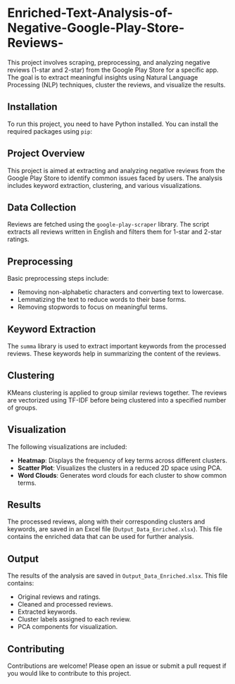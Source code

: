 # Enriched-Text-Analysis-of-Negative-Google-Play-Store-Reviews-

This project involves scraping, preprocessing, and analyzing negative reviews (1-star and 2-star) from the Google Play Store for a specific app. The goal is to extract meaningful insights using Natural Language Processing (NLP) techniques, cluster the reviews, and visualize the results.

## Installation

To run this project, you need to have Python installed. You can install the required packages using `pip`:

## Project Overview

This project is aimed at extracting and analyzing negative reviews from the Google Play Store to identify common issues faced by users. The analysis includes keyword extraction, clustering, and various visualizations.

## Data Collection

Reviews are fetched using the `google-play-scraper` library. The script extracts all reviews written in English and filters them for 1-star and 2-star ratings.

## Preprocessing

Basic preprocessing steps include:
- Removing non-alphabetic characters and converting text to lowercase.
- Lemmatizing the text to reduce words to their base forms.
- Removing stopwords to focus on meaningful terms.

## Keyword Extraction

The `summa` library is used to extract important keywords from the processed reviews. These keywords help in summarizing the content of the reviews.

## Clustering

KMeans clustering is applied to group similar reviews together. The reviews are vectorized using TF-IDF before being clustered into a specified number of groups.

## Visualization

The following visualizations are included:
- **Heatmap**: Displays the frequency of key terms across different clusters.
- **Scatter Plot**: Visualizes the clusters in a reduced 2D space using PCA.
- **Word Clouds**: Generates word clouds for each cluster to show common terms.

## Results

The processed reviews, along with their corresponding clusters and keywords, are saved in an Excel file (`Output_Data_Enriched.xlsx`). This file contains the enriched data that can be used for further analysis.

## Output

The results of the analysis are saved in `Output_Data_Enriched.xlsx`. This file contains:
- Original reviews and ratings.
- Cleaned and processed reviews.
- Extracted keywords.
- Cluster labels assigned to each review.
- PCA components for visualization.

## Contributing

Contributions are welcome! Please open an issue or submit a pull request if you would like to contribute to this project.
